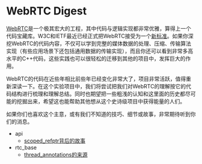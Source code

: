 # WebRTC Digest

[WebRTC](https://webrtc.org/)是一个极其宏大的工程，其中代码与逻辑实现都非常优雅，算得上一个代码宝藏库。W3C和IETF最近已经正式把WebRTC接受为一个[新标准](https://www.w3.org/TR/webrtc/)。如果你深挖WebRTC的代码内容，不仅可以学到完整的媒体数据的处理、压缩、传输算法实现（有些应用场景下还包括通用数据的传输实现），而且你还可以看到非常多高水平的C++代码，这些实践也可以很轻松的迁移到其他的项目中，发挥巨大的作用。

WebRTC的代码在近些年相比前些年已经变化非常大了，项目非常活跃，值得重新深读一下。在这个实验项目中，我们将尝试把我们对WebRTC的理解按它的代码结构进行梳理和理解总结。同时也期望把一些粗浅的认知和这里面的历史都尽可能的挖掘出来，希望这也能帮助其他想从这个史诗级项目中获得能量的人们。

如果你们也喜欢这个主意，或有我们不知道的技巧、细节或故事，非常期待听到你们的消息。

  * api
    * [scoped_refptr背后的故事](api/scoped_refptr/README.md)
  * rtc_base
    * [thread_annotations的来源](rtc_base/thread_annotation/README.md)

